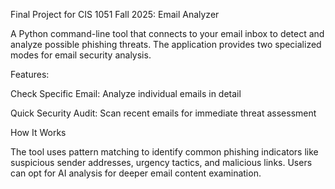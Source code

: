 Final Project for CIS 1051 Fall 2025:
Email  Analyzer

A Python command-line tool that connects to your email inbox to detect and analyze possible phishing threats. The application provides two specialized modes for email security analysis.

Features:

  Check Specific Email: Analyze individual emails in detail

  Quick Security Audit: Scan recent emails for immediate threat assessment
  


How It Works

The tool uses  pattern matching to identify common phishing indicators like suspicious sender addresses, urgency tactics, and malicious links. Users can opt for AI analysis for deeper email content examination.
